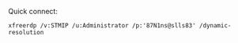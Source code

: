 
Quick connect:

```shell
xfreerdp /v:STMIP /u:Administrator /p:'87N1ns@slls83' /dynamic-resolution
```